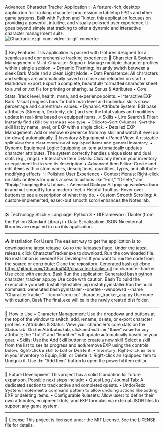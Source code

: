 Advanced Character Tracker Application ✨
A feature-rich, desktop application for tracking character progression in tabletop RPGs and other game systems. Built with Python and Tkinter, this application focuses on providing a powerful, intuitive, and visually polished user experience. It goes beyond simple stat tracking to offer a dynamic and interactive character management suite.
![Chartrack-ezgif com-video-to-gif-converter](https://github.com/user-attachments/assets/b9696486-b1f2-4ced-b48c-f5a734aa981c)

 ________________________________________
🚀 Key Features
This application is packed with features designed for a seamless and comprehensive tracking experience:
👑 Character & System Management
•	Multi-Character Support: Manage multiple character profiles within a single session.
•	Dynamic Theming: Instantly switch between a sleek Dark Mode and a clean Light Mode.
•	Data Persistence: All characters and settings are automatically saved on close and reloaded on start.
•	Markdown Export: Export a complete, beautifully formatted character sheet to a .md or .txt file for printing or sharing.
📊 Status & Attributes
•	Core Stats: Track level, health, mana, and experience points.
•	Interactive EXP Bars: Visual progress bars for both main level and individual skills show percentage and current/max values.
•	Dynamic Attribute System: Edit base attributes (Strength, Dexterity, etc.) and see the total values and modifiers update in real-time based on equipped items.
⚔️ Skills
•	Live Search & Filter: Instantly find skills by name as you type.
•	Click-to-Sort Columns: Sort the skill list by name, level, or EXP with a single click.
•	Detailed EXP Management: Add or remove experience from any skill and watch it level up (or down) automatically.
🎒 Inventory & Equipment
•	Paned View: A resizable split view for a clear overview of equipped items and general inventory.
•	Dynamic Equipment Logic: Equipping an item automatically updates character attributes. The system correctly handles unique slots and dual slots (e.g., rings).
•	Interactive Item Details: Click any item in your inventory or equipment list to see its description.
•	Advanced Item Editor: Create and edit items with custom names, descriptions, quantities, types, and attribute-modifying effects.
✨ Polished User Experience
•	Context Menus: Right-click on skills or items for quick access to actions like "Edit," "Delete," and "Equip," keeping the UI clean.
•	Animated Dialogs: All pop-up windows fade in and out smoothly for a modern feel.
•	Helpful Tooltips: Hover over buttons to see a description of what they do.
•	Custom Smooth Scrolling: A custom-implemented, eased-out smooth scroll enhances the Notes tab.
________________________________________
🛠️ Technology Stack
•	Language: Python 3
•	UI Framework: Tkinter (from the Python Standard Library)
•	Data Serialization: JSON
No external libraries are required to run this application.
________________________________________
📥 Installation
For Users
The easiest way to get the application is to download the latest release.
Go to the Releases Page.
Under the latest release, click CharacterTracker.exe to download.
Run the downloaded file. No installation is needed!
For Developers
If you want to run the code from the source or contribute:
Clone the repository:
Generated bash
git clone https://github.com/Chandu4143/character-tracker.git
cd character-tracker
Use code with caution.
Bash
Run the application:
Generated bash
python character_tracker_app.py
Use code with caution.
Bash
To build the executable yourself:
Install PyInstaller: pip install pyinstaller
Run the build command:
Generated bash
pyinstaller --onefile --windowed --name "CharacterTracker" --icon="icon.ico" character_tracker_app.py
Use code with caution.
Bash
The final .exe will be in the newly created dist folder.
________________________________________
📖 How to Use
•	Character Management: Use the dropdown and buttons at the top of the window to switch, add, rename, delete, or export character profiles.
•	Attributes & Status: View your character's core stats on the Status tab. On the Attributes tab, click and edit the "Base" value for any attribute; the "Total" and "Modifier" will update automatically based on your gear.
•	Skills: Use the Add Skill button to create a new skill. Select a skill from the list to see its progress and add/remove EXP using the controls below. Right-click a skill to Edit or Delete it.
•	Inventory: Right-click an item in your inventory to Equip, Edit, or Delete it. Right-click an equipped item to Unequip it. Use the "Add Item" button to open the powerful item editor.
________________________________________
🌟 Future Development
This project has a solid foundation for future expansion. Possible next steps include:
•	Quest Log / Journal Tab: A dedicated section to track active and completed quests.
•	Undo/Redo System: Implement a command pattern to allow undoing actions like adding EXP or deleting items.
•	Configurable Rulesets: Allow users to define their own attributes, equipment slots, and EXP formulas via external JSON files to support any game system.
________________________________________
📄 License
This project is licensed under the MIT License. See the LICENSE file for details.

